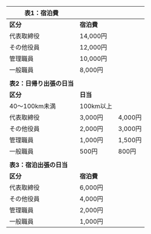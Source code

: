 | 表1：宿泊費               |            |         |
| ------------------------- | ---------- | ------- |
| **区分**                  | **宿泊費** |         |
| 代表取締役                | 14,000円   |         |
| その他役員                | 12,000円   |         |
| 管理職員                  | 10,000円   |         |
| 一般職員                  | 8,000円    |         |
|                           |            |         |
| **表2：日帰り出張の日当** |            |         |
| **区分**                  | **日当**   |         |
| 40～100km未満             | 100km以上  |         |
| 代表取締役                | 3,000円    | 4,000円 |
| その他役員                | 2,000円    | 3,000円 |
| 管理職員                  | 1,000円    | 1,500円 |
| 一般職員                  | 500円      | 800円   |
|                           |            |         |
| **表3：宿泊出張の日当**   |            |         |
| **区分**                  | **宿泊費** |         |
| 代表取締役                | 6,000円    |         |
| その他役員                | 4,000円    |         |
| 管理職員                  | 2,000円    |         |
| 一般職員                  | 1,000円    |         |